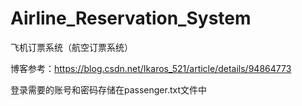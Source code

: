 # Airline_Reservation_System
飞机订票系统（航空订票系统）

博客参考：https://blog.csdn.net/Ikaros_521/article/details/94864773

登录需要的账号和密码存储在passenger.txt文件中
